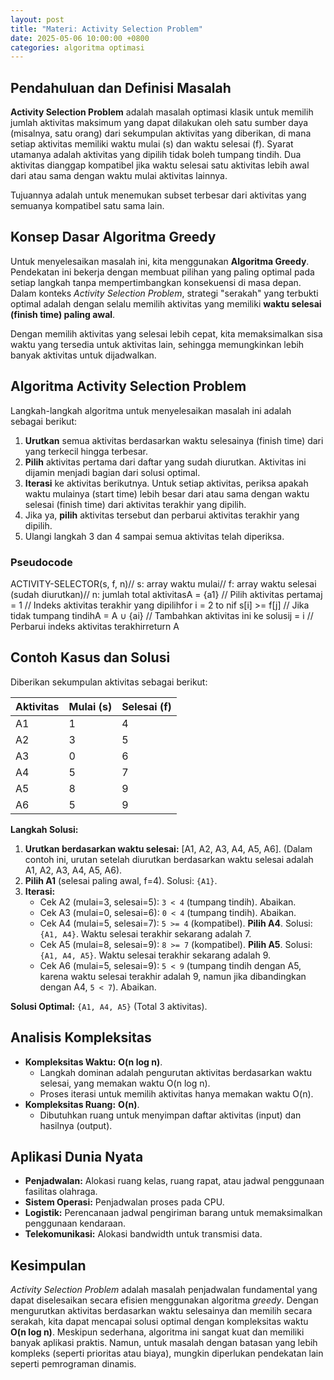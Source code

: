 ```yaml
---
layout: post
title: "Materi: Activity Selection Problem"
date: 2025-05-06 10:00:00 +0800
categories: algoritma optimasi
---
```


## Pendahuluan dan Definisi Masalah

**Activity Selection Problem** adalah masalah optimasi klasik untuk memilih jumlah aktivitas maksimum yang dapat dilakukan oleh satu sumber daya (misalnya, satu orang) dari sekumpulan aktivitas yang diberikan, di mana setiap aktivitas memiliki waktu mulai (s) dan waktu selesai (f). Syarat utamanya adalah aktivitas yang dipilih tidak boleh tumpang tindih. Dua aktivitas dianggap kompatibel jika waktu selesai satu aktivitas lebih awal dari atau sama dengan waktu mulai aktivitas lainnya.

Tujuannya adalah untuk menemukan subset terbesar dari aktivitas yang semuanya kompatibel satu sama lain.

## Konsep Dasar Algoritma Greedy

Untuk menyelesaikan masalah ini, kita menggunakan **Algoritma Greedy**. Pendekatan ini bekerja dengan membuat pilihan yang paling optimal pada setiap langkah tanpa mempertimbangkan konsekuensi di masa depan. Dalam konteks *Activity Selection Problem*, strategi "serakah" yang terbukti optimal adalah dengan selalu memilih aktivitas yang memiliki **waktu selesai (finish time) paling awal**.

Dengan memilih aktivitas yang selesai lebih cepat, kita memaksimalkan sisa waktu yang tersedia untuk aktivitas lain, sehingga memungkinkan lebih banyak aktivitas untuk dijadwalkan.

## Algoritma Activity Selection Problem

Langkah-langkah algoritma untuk menyelesaikan masalah ini adalah sebagai berikut:

1.  **Urutkan** semua aktivitas berdasarkan waktu selesainya (finish time) dari yang terkecil hingga terbesar.
2.  **Pilih** aktivitas pertama dari daftar yang sudah diurutkan. Aktivitas ini dijamin menjadi bagian dari solusi optimal.
3.  **Iterasi** ke aktivitas berikutnya. Untuk setiap aktivitas, periksa apakah waktu mulainya (start time) lebih besar dari atau sama dengan waktu selesai (finish time) dari aktivitas terakhir yang dipilih.
4.  Jika ya, **pilih** aktivitas tersebut dan perbarui aktivitas terakhir yang dipilih.
5.  Ulangi langkah 3 dan 4 sampai semua aktivitas telah diperiksa.

### Pseudocode

ACTIVITY-SELECTOR(s, f, n)// s: array waktu mulai// f: array waktu selesai (sudah diurutkan)// n: jumlah total aktivitasA = {a1}      // Pilih aktivitas pertamaj = 1         // Indeks aktivitas terakhir yang dipilihfor i = 2 to nif s[i] >= f[j]   // Jika tidak tumpang tindihA = A ∪ {ai}  // Tambahkan aktivitas ini ke solusij = i         // Perbarui indeks aktivitas terakhirreturn A
## Contoh Kasus dan Solusi

Diberikan sekumpulan aktivitas sebagai berikut:

| Aktivitas | Mulai (s) | Selesai (f) |
| :-------- | :-------- | :---------- |
| A1        | 1         | 4           |
| A2        | 3         | 5           |
| A3        | 0         | 6           |
| A4        | 5         | 7           |
| A5        | 8         | 9           |
| A6        | 5         | 9           |

**Langkah Solusi:**

1.  **Urutkan berdasarkan waktu selesai:** [A1, A2, A3, A4, A5, A6]. (Dalam contoh ini, urutan setelah diurutkan berdasarkan waktu selesai adalah A1, A2, A3, A4, A5, A6).
2.  **Pilih A1** (selesai paling awal, f=4). Solusi: `{A1}`.
3.  **Iterasi:**
    * Cek A2 (mulai=3, selesai=5): `3 < 4` (tumpang tindih). Abaikan.
    * Cek A3 (mulai=0, selesai=6): `0 < 4` (tumpang tindih). Abaikan.
    * Cek A4 (mulai=5, selesai=7): `5 >= 4` (kompatibel). **Pilih A4**. Solusi: `{A1, A4}`. Waktu selesai terakhir sekarang adalah 7.
    * Cek A5 (mulai=8, selesai=9): `8 >= 7` (kompatibel). **Pilih A5**. Solusi: `{A1, A4, A5}`. Waktu selesai terakhir sekarang adalah 9.
    * Cek A6 (mulai=5, selesai=9): `5 < 9` (tumpang tindih dengan A5, karena waktu selesai terakhir adalah 9, namun jika dibandingkan dengan A4, `5 < 7`). Abaikan.

**Solusi Optimal:** `{A1, A4, A5}` (Total 3 aktivitas).

## Analisis Kompleksitas

* **Kompleksitas Waktu:** **O(n log n)**.
    * Langkah dominan adalah pengurutan aktivitas berdasarkan waktu selesai, yang memakan waktu O(n log n).
    * Proses iterasi untuk memilih aktivitas hanya memakan waktu O(n).
* **Kompleksitas Ruang:** **O(n)**.
    * Dibutuhkan ruang untuk menyimpan daftar aktivitas (input) dan hasilnya (output).

## Aplikasi Dunia Nyata

* **Penjadwalan:** Alokasi ruang kelas, ruang rapat, atau jadwal penggunaan fasilitas olahraga.
* **Sistem Operasi:** Penjadwalan proses pada CPU.
* **Logistik:** Perencanaan jadwal pengiriman barang untuk memaksimalkan penggunaan kendaraan.
* **Telekomunikasi:** Alokasi bandwidth untuk transmisi data.

## Kesimpulan

*Activity Selection Problem* adalah masalah penjadwalan fundamental yang dapat diselesaikan secara efisien menggunakan algoritma *greedy*. Dengan mengurutkan aktivitas berdasarkan waktu selesainya dan memilih secara serakah, kita dapat mencapai solusi optimal dengan kompleksitas waktu **O(n log n)**. Meskipun sederhana, algoritma ini sangat kuat dan memiliki banyak aplikasi praktis. Namun, untuk masalah dengan batasan yang lebih kompleks (seperti prioritas atau biaya), mungkin diperlukan pendekatan lain seperti pemrograman dinamis.
